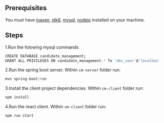 ## Prerequisites
You must have [maven](https://maven.apache.org/install.html), [jdk8](http://www.oracle.com/technetwork/java/javase/downloads/index.html), [mysql](https://dev.mysql.com/downloads/), [nodejs](https://nodejs.org/en/download/) installed on your machine.
## Steps 
1.Run the folowing mysql commands
```sh
CREATE DATABASE candidate_management;
GRANT ALL PRIVILEGES ON candidate_management.* To 'dev_user'@'localhost' IDENTIFIED BY 'letmein';
```

2.Run the spring boot server. Within `cm-server` folder run:
```sh
mvn spring-boot:run
```

3.Install the client project dependencies. Within `cm-client` folder run:
```sh
npm install
```

4.Run the react client. Within `cm-client` folder run:

```sh
npm run start
```
